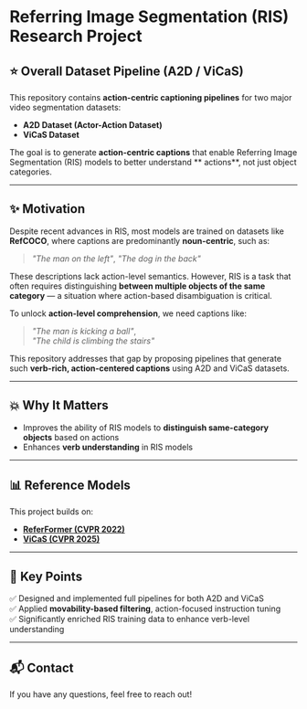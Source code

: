 # Referring Image Segmentation (RIS) Research Project

## ⭐ Overall Dataset Pipeline (A2D / ViCaS)

This repository contains **action-centric captioning pipelines** for two major video segmentation datasets:  
- **A2D Dataset (Actor-Action Dataset)**  
- **ViCaS Dataset**  

The goal is to generate **action-centric captions** that enable Referring Image Segmentation (RIS) models to better understand ** actions**, not just object categories.

---

## ✨ Motivation

Despite recent advances in RIS, most models are trained on datasets like **RefCOCO**, where captions are predominantly **noun-centric**, such as:

> *"The man on the left"*, *"The dog in the back"*

These descriptions lack action-level semantics. However, RIS is a task that often requires distinguishing **between multiple objects of the same category** — a situation where action-based disambiguation is critical.

To unlock **action-level comprehension**, we need captions like:

> *"The man is kicking a ball"*,  
> *"The child is climbing the stairs"*

This repository addresses that gap by proposing pipelines that generate such **verb-rich, action-centered captions** using A2D and ViCaS datasets.

---

## 💥 Why It Matters

- Improves the ability of RIS models to **distinguish same-category objects** based on actions  
- Enhances **verb understanding** in RIS models

---

## 📊 Reference Models

This project builds on:

- **[ReferFormer (CVPR 2022)](https://github.com/wjn922/ReferFormer)**  
- **[ViCaS (CVPR 2025)](https://github.com/Ali2500/ViCaS)**

---

## 📌 Key Points

✅ Designed and implemented full pipelines for both A2D and ViCaS  
✅ Applied **movability-based filtering**, action-focused instruction tuning   
✅ Significantly enriched RIS training data to enhance verb-level understanding

---

## 📬 Contact

If you have any questions, feel free to reach out!
